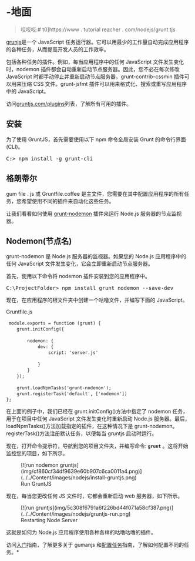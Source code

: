 # -地面

> 哎哎哎:# t0]https://www . tutorial reacher . com/nodejs/grunt tjs

[grunjs](https://gruntjs.com/)是一个 JavaScript 任务运行器。它可以用最少的工作量自动完成应用程序的各种任务，从而提高开发人员的工作效率。

包括各种任务的插件。例如，每当应用程序中的任何 JavaScript 文件发生变化时，nodemon 插件都会自动重新启动节点服务器。因此，您不必在每次修改 JavaScript 时都手动停止并重新启动节点服务器。grunt-contrib-cssmin 插件可以用来压缩 CSS 文件。grunt-jsfmt 插件可以用来格式化、搜索或重写应用程序中的 JavaScript。

访问[gruntjs.com/plugins](https://gruntjs.com/plugins)列表，了解所有可用的插件。

## 安装

为了使用 GruntJS，首先需要使用以下 npm 命令全局安装 Grunt 的命令行界面(CLI)。

<samp>C:\> npm install -g grunt-cli</samp>

## 格朗蒂尔

gum file . js 或 Gruntfile.coffee 是主文件，您需要在其中配置应用程序的所有任务，您希望使用不同的插件来自动化这些任务。

让我们看看如何使用 [grunt-nodemon](https://www.npmjs.com/package/grunt-nodemon) 插件来运行 Node.js 服务器的节点监视器。

## Nodemon(节点名)

grunt-nodemon 是 Node.js 服务器的监视器。如果您的 Node.js 应用程序中的任何 JavaScript 文件发生变化，它会立即重新启动节点服务器。

首先，使用以下命令将 nodemon 插件安装到您的应用程序中。

<samp style="width:80%">C:\ProjectFolder> npm install grunt nodemon --save-dev</samp>

现在，在应用程序的根文件夹中创建一个咕噜文件，并编写下面的 JavaScript。

Gruntfile.js 

```
 module.exports = function (grunt) {
    grunt.initConfig({

        nodemon: {
            dev: {
                script: 'server.js'

            }
        }
    });

    grunt.loadNpmTasks('grunt-nodemon');
    grunt.registerTask('default', ['nodemon'])
}; 
```

在上面的例子中，我们已经在 grunt.initConfig()方法中指定了 nodemon 任务，用于在项目中任何 JavaScript 文件发生变化时重新启动 Node.js 服务器。最后，loadNpmTasks()方法加载指定的插件，在这种情况下是 grunt-nodemon。registerTask()方法注册默认任务，以便每当 gruntjs 启动时运行。

现在，打开命令提示符，导航到您的项目文件夹，并编写命令: **`grunt`** 。这将开始监控您的项目，如下所示。

<figure>[![run nodemon gruntjs](img/cf860cf34df9639e60b907c6ca0011a4.png)](../../Content/images/nodejs/install-gruntjs.png)

<figcaption>Run GruntJS</figcaption>

</figure>

现在，每当您更改任何 JS 文件时，它都会重新启动 web 服务器，如下所示。

<figure>[![run gruntjs](img/5c308f6791a6f226bd44f071a58cf387.png)](../../Content/images/nodejs/gruntjs-run.png)

<figcaption>Restarting Node Server</figcaption>

</figure>

这就是如何为 Node.js 应用程序使用各种各样的咕噜咕噜的插件。

访问[入门](https://gruntjs.com/getting-started)指南，了解更多关于 gumanjs 和[配置任务](https://gruntjs.com/configuring-tasks)指南，了解如何配置不同的任务。*